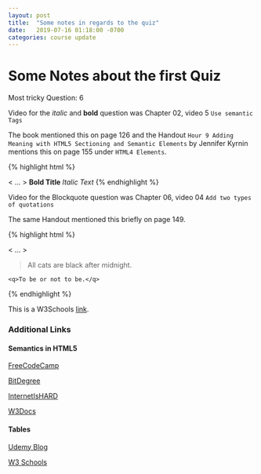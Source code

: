 ```yaml
---
layout: post
title:  "Some notes in regards to the quiz"
date:   2019-07-16 01:18:00 -0700
categories: course update
---
```


# Some Notes about the first Quiz

Most tricky Question: 6

Video for the *italic* and **bold** question was Chapter 02, video 5 ```Use semantic Tags```

The book mentioned this on page 126 and the Handout ```Hour 9 Adding Meaning with HTML5 Sectioning and Semantic Elements``` by Jennifer Kyrnin mentions this on page 155 under ```HTML4 Elements```.

{% highlight html %}
<html>
  <head>
    < ... >
  </head>
  <body>
    <strong>Bold Title</strong>
    <em>Italic Text</em>
  </body>
</head>
{% endhighlight %}

Video for the Blockquote question was Chapter 06, video 04 ```Add two types of quotations```

The same Handout mentioned this briefly on page 149.

{% highlight html %}
<html>
  <head>
    < ... >
  </head>
  <body>
    <blockquote cite="Rober A. Heinlein">
      All cats are black after midnight.
    </blockquote>

    <q>To be or not to be.</q>
  </body>
</head>
{% endhighlight %}

This is a W3Schools [link](https://www.w3schools.com/TAGS/tag_blockquote.asp).

### Additional Links

#### Semantics in HTML5

[FreeCodeCamp](https://guide.freecodecamp.org/html/html5-semantic-elements)

[BitDegree](https://www.bitdegree.org/learn/html5-semantic-tags)

[InternetIsHARD](https://internetingishard.com/html-and-css/semantic-html/)

[W3Docs](https://www.w3docs.com/learn-html/semantic-elements-in-html5.html)

#### Tables

[Udemy Blog](https://blog.udemy.com/html5-tables/)

[W3 Schools](https://www.w3schools.com/html/html_tables.asp)
